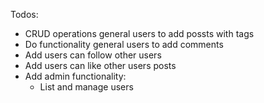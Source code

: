 Todos: 

- CRUD operations general users to add possts with tags
- Do functionality general users to add comments
- Add users can follow other users
- Add users can like other users posts
- Add admin functionality: 
    - List and manage users